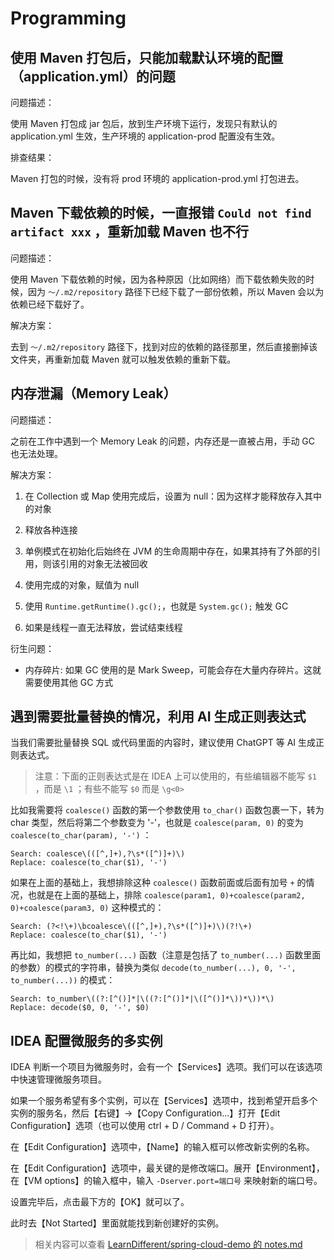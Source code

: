# Programming

## 使用 Maven 打包后，只能加载默认环境的配置（application.yml）的问题

问题描述：

使用 Maven 打包成 jar 包后，放到生产环境下运行，发现只有默认的 application.yml 生效，生产环境的 application-prod 配置没有生效。

排查结果：

Maven 打包的时候，没有将 prod 环境的 application-prod.yml 打包进去。

## Maven 下载依赖的时候，一直报错 `Could not find artifact xxx` ，重新加载 Maven 也不行

问题描述：

使用 Maven 下载依赖的时候，因为各种原因（比如网络）而下载依赖失败的时候，因为 `～/.m2/repository` 路径下已经下载了一部份依赖，所以 Maven 会以为依赖已经下载好了。

解决方案：

去到 `～/.m2/repository` 路径下，找到对应的依赖的路径那里，然后直接删掉该文件夹，再重新加载 Maven 就可以触发依赖的重新下载。

## 内存泄漏（Memory Leak）

问题描述：

之前在工作中遇到一个 Memory Leak 的问题，内存还是一直被占用，手动 GC 也无法处理。

解决方案：

1. 在 Collection 或 Map 使用完成后，设置为 null：因为这样才能释放存入其中的对象

2. 释放各种连接

3. 单例模式在初始化后始终在 JVM 的生命周期中存在，如果其持有了外部的引用，则该引用的对象无法被回收

4. 使用完成的对象，赋值为 null

5. 使用 `Runtime.getRuntime().gc();`，也就是 `System.gc();` 触发 GC

6. 如果是线程一直无法释放，尝试结束线程

衍生问题：

- 内存碎片: 如果 GC 使用的是 Mark Sweep，可能会存在大量内存碎片。这就需要使用其他 GC 方式

## 遇到需要批量替换的情况，利用 AI 生成正则表达式

当我们需要批量替换 SQL 或代码里面的内容时，建议使用 ChatGPT 等 AI 生成正则表达式。

> 注意：下面的正则表达式是在 IDEA 上可以使用的，有些编辑器不能写 `$1` ，而是 `\1` ；有些不能写 `$0` 而是 `\g<0>`

比如我需要将 `coalesce()` 函数的第一个参数使用 `to_char()` 函数包裹一下，转为 char 类型，然后将第二个参数变为 '-'，也就是 `coalesce(param, 0)` 的变为 `coalesce(to_char(param), '-')` ：

```regexp
Search: coalesce\(([^,]+),?\s*([^)]+)\)
Replace: coalesce(to_char($1), '-')
```

如果在上面的基础上，我想排除这种 `coalesce()` 函数前面或后面有加号 `+` 的情况，也就是在上面的基础上，排除 `coalesce(param1, 0)+coalesce(param2, 0)+coalesce(param3, 0)` 这种模式的：

```regexp
Search: (?<!\+)\bcoalesce\(([^,]+),?\s*([^)]+)\)(?!\+)
Replace: coalesce(to_char($1), '-')
```

再比如，我想把 `to_number(...)` 函数（注意是包括了 `to_number(...)` 函数里面的参数）的模式的字符串，替换为类似 `decode(to_number(...), 0, '-', to_number(...))` 的模式：

```regexp
Search: to_number\((?:[^()]*|\((?:[^()]*|\([^()]*\))*\))*\)
Replace: decode($0, 0, '-', $0)
```

## IDEA 配置微服务的多实例

IDEA 判断一个项目为微服务时，会有一个【Services】选项。我们可以在该选项中快速管理微服务项目。

如果一个服务希望有多个实例，可以在【Services】选项中，找到希望开启多个实例的服务名，然后【右键】->【Copy Configuration...】打开【Edit Configuration】选项（也可以使用 ctrl + D / Command + D 打开）。

在【Edit Configuration】选项中，【Name】的输入框可以修改新实例的名称。

在【Edit Configuration】选项中，最关键的是修改端口。展开【Environment】，在【VM options】的输入框中，输入 `-Dserver.port=端口号` 来映射新的端口号。

设置完毕后，点击最下方的【OK】就可以了。

此时去【Not Started】里面就能找到新创建好的实例。

> 相关内容可以查看 [LearnDifferent/spring-cloud-demo 的 notes.md](https://github.com/LearnDifferent/spring-cloud-demo/blob/master/notes/notes.md#idea-%E9%85%8D%E7%BD%AE%E5%A4%9A%E5%AE%9E%E4%BE%8B%E6%8A%80%E5%B7%A7)
